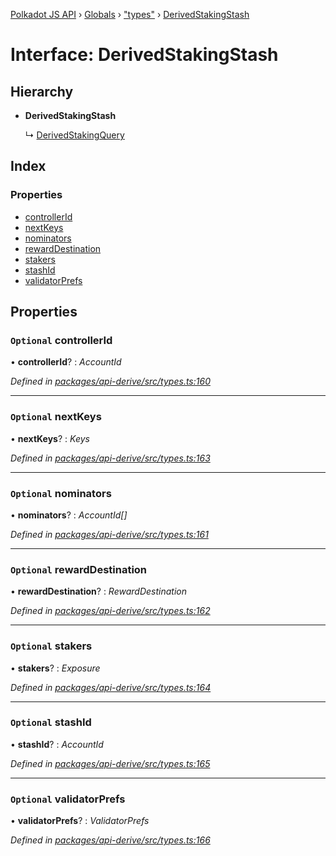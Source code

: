 [Polkadot JS API](../README.md) › [Globals](../globals.md) › ["types"](../modules/_types_.md) › [DerivedStakingStash](_types_.derivedstakingstash.md)

# Interface: DerivedStakingStash

## Hierarchy

* **DerivedStakingStash**

  ↳ [DerivedStakingQuery](_types_.derivedstakingquery.md)

## Index

### Properties

* [controllerId](_types_.derivedstakingstash.md#optional-controllerid)
* [nextKeys](_types_.derivedstakingstash.md#optional-nextkeys)
* [nominators](_types_.derivedstakingstash.md#optional-nominators)
* [rewardDestination](_types_.derivedstakingstash.md#optional-rewarddestination)
* [stakers](_types_.derivedstakingstash.md#optional-stakers)
* [stashId](_types_.derivedstakingstash.md#optional-stashid)
* [validatorPrefs](_types_.derivedstakingstash.md#optional-validatorprefs)

## Properties

### `Optional` controllerId

• **controllerId**? : *AccountId*

*Defined in [packages/api-derive/src/types.ts:160](https://github.com/polkadot-js/api/blob/3a1f284fa8/packages/api-derive/src/types.ts#L160)*

___

### `Optional` nextKeys

• **nextKeys**? : *Keys*

*Defined in [packages/api-derive/src/types.ts:163](https://github.com/polkadot-js/api/blob/3a1f284fa8/packages/api-derive/src/types.ts#L163)*

___

### `Optional` nominators

• **nominators**? : *AccountId[]*

*Defined in [packages/api-derive/src/types.ts:161](https://github.com/polkadot-js/api/blob/3a1f284fa8/packages/api-derive/src/types.ts#L161)*

___

### `Optional` rewardDestination

• **rewardDestination**? : *RewardDestination*

*Defined in [packages/api-derive/src/types.ts:162](https://github.com/polkadot-js/api/blob/3a1f284fa8/packages/api-derive/src/types.ts#L162)*

___

### `Optional` stakers

• **stakers**? : *Exposure*

*Defined in [packages/api-derive/src/types.ts:164](https://github.com/polkadot-js/api/blob/3a1f284fa8/packages/api-derive/src/types.ts#L164)*

___

### `Optional` stashId

• **stashId**? : *AccountId*

*Defined in [packages/api-derive/src/types.ts:165](https://github.com/polkadot-js/api/blob/3a1f284fa8/packages/api-derive/src/types.ts#L165)*

___

### `Optional` validatorPrefs

• **validatorPrefs**? : *ValidatorPrefs*

*Defined in [packages/api-derive/src/types.ts:166](https://github.com/polkadot-js/api/blob/3a1f284fa8/packages/api-derive/src/types.ts#L166)*
